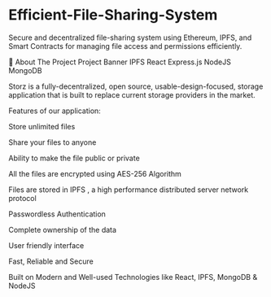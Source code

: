 # Efficient-File-Sharing-System
Secure and decentralized file-sharing system using Ethereum, IPFS, and Smart Contracts for managing file access and permissions efficiently.

💁 About The Project
Project Banner
IPFS React Express.js NodeJS MongoDB

Storz is a fully-decentralized, open source, usable-design-focused, storage application that is built to replace current storage providers in the market.

Features of our application:

Store unlimited files

Share your files to anyone

Ability to make the file public or private

All the files are encrypted using AES-256 Algorithm

Files are stored in IPFS , a high performance distributed server network protocol

Passwordless Authentication

Complete ownership of the data

User friendly interface

Fast, Reliable and Secure

Built on Modern and Well-used Technologies like React, IPFS, MongoDB & NodeJS
